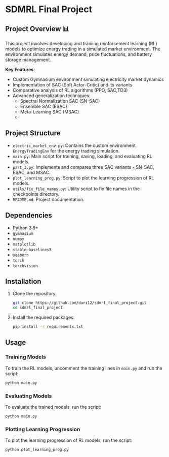 # SDMRL Final Project

## Project Overview 📊

This project involves developing and training reinforcement learning (RL) models to optimize energy trading in a simulated market environment. The environment simulates energy demand, price fluctuations, and battery storage management.

**Key Features**:
- Custom Gymnasium environment simulating electricity market dynamics
- Implementation of SAC (Soft Actor-Critic) and its variants
- Comparative analysis of RL algorithms (PPO, SAC,TD3)
- Advanced generalization techniques:
  - Spectral Normalization SAC (SN-SAC)
  - Ensemble SAC (ESAC)
  - Meta-Learning SAC (MSAC)
  - 
## Project Structure

- `electric_market_env.py`: Contains the custom environment `EnergyTradingEnv` for the energy trading simulation.
- `main.py`: Main script for training, saving, loading, and evaluating RL models.
- `part_3.py`: Implements and compares three SAC variants - SN-SAC, ESAC, and MSAC.
- `plot_learning_prog.py`: Script to plot the learning progression of RL models.
- `utils/fix_file_names.py`: Utility script to fix file names in the checkpoints directory.
- `README.md`: Project documentation.

## Dependencies

- Python 3.8+
- `gymnasium`
- `numpy`
- `matplotlib`
- `stable-baselines3`
- `seaborn`
- `torch`
- `torchvision`

## Installation

1. Clone the repository:
    ```sh
    git clone https://github.com/duri12/sdmrl_final_project.git
    cd sdmrl_final_project
    ```

2. Install the required packages:
    ```sh
    pip install -r requirements.txt
    ```

## Usage

### Training Models

To train the RL models, uncomment the training lines in `main.py` and run the script:
```sh
python main.py
```
### Evaluating Models
To evaluate the trained models, run the script:
```sh
python main.py 
```

### Plotting Learning Progression
To plot the learning progression of RL models, run the script:
```sh
python plot_learning_prog.py
```
